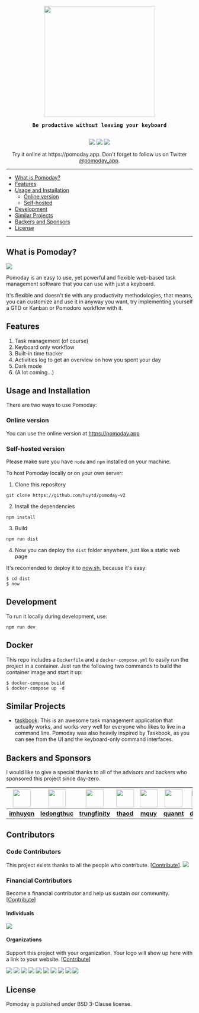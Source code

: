 <p align="center"><img src="./logo.png" width="300px;" /></p>
<p align="center" style="font-weight: bold; text-align: center; font-family: monospace; padding-bottom: 15px;">Be productive without leaving your keyboard</p>

<p align="center" style="text-align: center;"><a href="https://opencollective.com/pomoday-project" alt="Financial Contributors on Open Collective"><img src="https://opencollective.com/pomoday-project/all/badge.svg?label=financial+contributors&style=for-the-badge" /></a> <img src="https://img.shields.io/github/license/huytd/pomoday-v2?style=for-the-badge"/> <img src="https://img.shields.io/badge/%23-community%20edition-blueviolet?style=for-the-badge"/></p>

<p align="center">Try it online at https://pomoday.app. Don't forget to follow us on Twitter <a href="https://twitter.com/@pomoday_app">@pomoday_app</a>.</p>

---

- [What is Pomoday?](#what-is-pomoday)
- [Features](#features)
- [Usage and Installation](#usage-and-installation)
    - [Online version](#online-version)
    - [Self-hosted](#self-hosted-version)
- [Development](#development)
- [Similar Projects](#similar-projects)
- [Backers and Sponsors](#backers-and-sponsors)
- [License](#license)

---

## What is Pomoday?

![](screenshot.png)

Pomoday is an easy to use, yet powerful and flexible web-based task management software that you can use with just a keyboard.

It's flexible and doesn't tie with any productivity methodologies, that means, you
can customize and use it in anyway you want, try implementing yourself a GTD or Kanban or
Pomodoro workflow with it.

## Features

1. Task management (of course)
2. Keyboard only workflow
3. Built-in time tracker
4. Activities log to get an overview on how you spent your day
5. Dark mode
6. (A lot coming...)

## Usage and Installation

There are two ways to use Pomoday:

### Online version

You can use the online version at https://pomoday.app

### Self-hosted version

Please make sure you have `node` and `npm` installed on your machine.

To host Pomoday locally or on your own server:

1. Clone this repository
  ```
  git clone https://github.com/huytd/pomoday-v2
  ```
2. Install the dependencies
  ```
  npm install
  ```
3. Build
  ```
  npm run dist
  ```
4. Now you can deploy the `dist` folder anywhere, just like a static web page

It's recomended to deploy it to [now.sh](https://now.sh), because it's easy:

```
$ cd dist
$ now
```

## Development

To run it locally during development, use:

```
npm run dev
```

## Docker

This repo includes a `Dockerfile` and a `docker-compose.yml` to easily run the project in a container. Just run the following two commands to build the container image and start it up:

```
$ docker-compose build
$ docker-compose up -d
```

## Similar Projects

- [taskbook](https://github.com/klaussinani/taskbook): This is an awesome task management application that actually works, and works very well for everyone who likes to live in a command line. Pomoday was also heavily inspired by Taskbook, as you can see from the UI and the keyboard-only command interfaces.

## Backers and Sponsors

I would like to give a special thanks to all of the advisors and backers who sponsored this project since day-zero.

| <a href="https://github.com/imhuyqn"><img src="https://avatars0.githubusercontent.com/u/2289071?s=460&v=4" width="48" height="48"/></a> | <a href="https://github.com/ledongthuc"><img src="https://avatars1.githubusercontent.com/u/1828895?s=460&v=4" width="48" height="48"/></a> | <a href="https://github.com/trungfinity"><img src="https://avatars1.githubusercontent.com/u/6896444?s=460&v=4" width="48" height="48"/></a> | <a href="https://github.com/thaod"><img src="https://avatars3.githubusercontent.com/u/11632797?s=460&v=4" width="48" height="48"/></a> | <a href="https://github.com/mquy"><img src="https://avatars0.githubusercontent.com/u/1636026?s=460&v=4" width="48" height="48"/></a> | <a href="https://github.com/quannt"><img src="https://avatars1.githubusercontent.com/u/3423859?s=460&v=4" width="48" height="48"/></a> | <a href="https://github.com/dvkndn"><img src="https://avatars1.githubusercontent.com/u/5953369?s=460&v=4" width="48" height="48"/> |
|:--:|:--:|:--:|:--:|:--:|:--:|:--:|
|[**imhuyqn**](https://github.com/imhuyqn)|[**ledongthuc**](https://github.com/ledongthuc)|[**trungfinity**](https://github.com/trungfinity)|[**thaod**](https://github.com/thaod)|[**mquy**](https://github.com/mquy)|[**quannt**](https://github.com/quannt)|[**dvkndn**](https://github.com/dvkndn)|

## Contributors

### Code Contributors

This project exists thanks to all the people who contribute. [[Contribute](CONTRIBUTING.md)].
<a href="https://github.com/huytd/pomoday-v2/graphs/contributors"><img src="https://opencollective.com/pomoday-project/contributors.svg?width=890&button=false" /></a>

### Financial Contributors

Become a financial contributor and help us sustain our community. [[Contribute](https://opencollective.com/pomoday-project/contribute)]

#### Individuals

<a href="https://opencollective.com/pomoday-project"><img src="https://opencollective.com/pomoday-project/individuals.svg?width=890"></a>

#### Organizations

Support this project with your organization. Your logo will show up here with a link to your website. [[Contribute](https://opencollective.com/pomoday-project/contribute)]

<a href="https://opencollective.com/pomoday-project/organization/0/website"><img src="https://opencollective.com/pomoday-project/organization/0/avatar.svg"></a>
<a href="https://opencollective.com/pomoday-project/organization/1/website"><img src="https://opencollective.com/pomoday-project/organization/1/avatar.svg"></a>
<a href="https://opencollective.com/pomoday-project/organization/2/website"><img src="https://opencollective.com/pomoday-project/organization/2/avatar.svg"></a>
<a href="https://opencollective.com/pomoday-project/organization/3/website"><img src="https://opencollective.com/pomoday-project/organization/3/avatar.svg"></a>
<a href="https://opencollective.com/pomoday-project/organization/4/website"><img src="https://opencollective.com/pomoday-project/organization/4/avatar.svg"></a>
<a href="https://opencollective.com/pomoday-project/organization/5/website"><img src="https://opencollective.com/pomoday-project/organization/5/avatar.svg"></a>
<a href="https://opencollective.com/pomoday-project/organization/6/website"><img src="https://opencollective.com/pomoday-project/organization/6/avatar.svg"></a>
<a href="https://opencollective.com/pomoday-project/organization/7/website"><img src="https://opencollective.com/pomoday-project/organization/7/avatar.svg"></a>
<a href="https://opencollective.com/pomoday-project/organization/8/website"><img src="https://opencollective.com/pomoday-project/organization/8/avatar.svg"></a>
<a href="https://opencollective.com/pomoday-project/organization/9/website"><img src="https://opencollective.com/pomoday-project/organization/9/avatar.svg"></a>

## License

Pomoday is published under BSD 3-Clause license.


